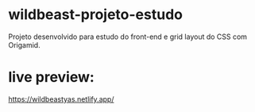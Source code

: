 # wildbeast-projeto-estudo
Projeto desenvolvido para estudo do front-end e grid layout do CSS com Origamid.

# live preview:
https://wildbeastyas.netlify.app/
